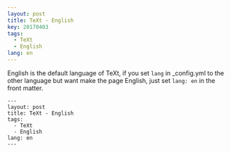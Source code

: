 ```yaml
---
layout: post
title: TeXt - English
key: 20170403
tags:
  - TeXt
  - English
lang: en
---
```


English is the default language of TeXt, if you set `lang` in _config.yml to the other language but want make the page English, just set `lang: en` in the front matter.

<!--more-->

    ---
    layout: post
    title: TeXt - English
    tags:
      - TeXt
      - English
    lang: en
    ---